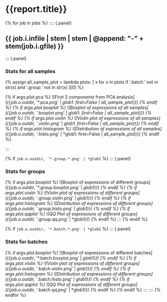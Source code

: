 # {{report.title}}

{% for job in jobs %}
:::: {.panel}
## {{ job.i.infile | stem | stem | @append: "-" + stem(job.i.gfile) }}

::: {.panel}
### Stats for all samples

{% assign all_sample_plot = lambda plots: [
	x
	for x in plots
	if '.batch.' not in str(x) and '.group.' not in str(x)
][0] %}

{% if args.plot.pca %}
![First 2 components from PCA analysis]({{job.o.outdir, '*.pca.png' | *glob1: first=False | all_sample_plot}})
{% endif %}
{% if args.plot.boxplot %}
![Boxplot of expressions of all samples]({{job.o.outdir, '*.boxplot.png' | *glob1: first=False | all_sample_plot}})
{% endif %}
{% if args.plot.violin %}
![Violin plot of expressions of all samples]({{job.o.outdir, '*.violin.png' | *glob1: first=False | all_sample_plot}})
{% endif %}
{% if args.plot.histogram %}
![Distribution of expressions of all samples]({{job.o.outdir, '*.histo.png' | *glob1: first=False | all_sample_plot}})
{% endif %}

:::

{% 	if `job.o.outdir, '*.group.*.png' | *glob1` %}
::: {.panel}
### Stats for groups

{% if args.plot.boxplot %}
![Boxplot of expressions of different groups]({{job.o.outdir, '*.group.boxplot.png' | *glob1}})
{% endif %}
{% if args.plot.violin %}
![Violin plot of expressions of different groups]({{job.o.outdir, '*.group.violin.png' | *glob1}})
{% endif %}
{% if args.plot.histogram %}
![Distribution of expressions of different groups]({{job.o.outdir, '*.group.histo.png' | *glob1}})
{% endif %}
{% if args.plot.qqplot %}
![QQ Plot of expressions of different groups]({{job.o.outdir, '*.group.qq.png' | *glob1}})
{% endif %}
:::
{% 	endif %}

{% 	if `job.o.outdir, '*.batch.*.png' | *glob1` %}
::: {.panel}
### Stats for batches

{% if args.plot.boxplot %}
![Boxplot of expressions of different batches]({{job.o.outdir, '*.batch.boxplot.png' | *glob1}})
{% endif %}
{% if args.plot.violin %}
![Violin plot of expressions of different groups]({{job.o.outdir, '*.batch.violin.png' | *glob1}})
{% endif %}
{% if args.plot.histogram %}
![Distribution of expressions of different groups]({{job.o.outdir, '*.batch.histo.png' | *glob1}})
{% endif %}
{% if args.plot.qqplot %}
![QQ Plot of expressions of different groups]({{job.o.outdir, '*.batch.qq.png' | *glob1}})
{% endif %}
{% 	endif %}
:::
::::
{% endfor %}
